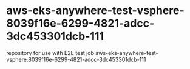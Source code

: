 # aws-eks-anywhere-test-vsphere-8039f16e-6299-4821-adcc-3dc453301dcb-111
repository for use with E2E test job aws-eks-anywhere-test-vsphere:8039f16e-6299-4821-adcc-3dc453301dcb-111
